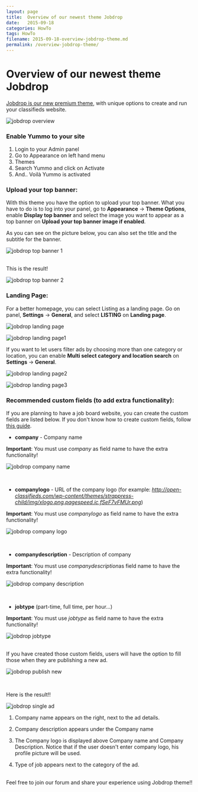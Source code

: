 ```yaml
---
layout: page
title:  Overview of our newest theme Jobdrop
date:   2015-09-18
categories: HowTo
tags: HowTo
filename: 2015-09-18-overview-jobdrop-theme.md
permalink: /overview-jobdrop-theme/
---
```

# Overview of our newest theme Jobdrop

[Jobdrop is our new premium theme](https://yclas.com/blog/yummo-our-new-classifieds-theme.html), with unique options to create and run your classifieds website.

![jobdrop overview](http://docs.yclas.com/images/jobdrop.png)


### Enable Yummo to your site 

1. Login to your Admin panel
2. Go to Appearance on left hand menu
3. Themes
4. Search Yummo and click on Activate
5. And.. Voilà Yummo is activated

### Upload your top banner:

With this theme you have the option to upload your top banner. What you have to do is to log into your panel, go to **Appearance** -> **Theme Options**, enable **Display top banner** and select the image you want to appear as a top banner on **Upload your top banner image if enabled**. 

As you can see on the picture below, you can also set the title and the subtitle for the banner.

![jobdrop top banner 1](http://docs.yclas.com/images/jobdrop-top-banner.png)

<br>
This is the result!

![jobdrop top banner 2](http://docs.yclas.com/images/jobdrop-top-banner1.png)

### Landing Page:

For a better homepage, you can select Listing as a landing page. Go on panel, **Settings** -> **General**, and select **LISTING** on **Landing page**.

![jobdrop landing page](http://docs.yclas.com/images/jobdrop-top-listing.png)

![jobdrop landing page1](http://docs.yclas.com/images/jobdrop-top-listing1.png)

If you want to let users filter ads by choosing more than one category or location, you can enable **Multi select category and location search** on **Settings** -> **General**.

![jobdrop landing page2](http://docs.yclas.com/images/jobdrop-top-listing3.png)

![jobdrop landing page3](http://docs.yclas.com/images/jobdrop-top-listing2.png)

### Recommended custom fields (to add extra functionality):

If you are planning to have a job board website, you can create the custom fields are listed below. If you don't know how to create custom fields, follow [this guide](http://docs.yclas.com/how-to-create-custom-fields/).


+ **company​** - Company name​

**Important**: You must use _company​_ as field name to have the extra functionality!

![jobdrop company name](http://docs.yclas.com/images/jobdrop-company.png)

<br>

+ **companylogo​** - URL of the company logo​ (for example: _http://open-classifieds.com/wp-content/themes/strappress-child/img/xlogo.png.pagespeed.ic.fSeF7vFMUr.png_)

**Important**: You must use _companylogo​_ as field name to have the extra functionality!

![jobdrop company logo](http://docs.yclas.com/images/jobdrop-url.png)

<br>

+ **companydescription​** - Description of company​

**Important**: You must use _companydescription​_ as field name to have the extra functionality!

![jobdrop company description](http://docs.yclas.com/images/jobdrop-description.png)

<br>

+ **jobtype** (part-time, full time, per hour...)​​

**Important**: You must use _jobtype_ as field name to have the extra functionality!

![jobdrop jobtype](http://docs.yclas.com/images/jobdrop-jobtype.png)

<br>
If you have created those custom fields, users will have the option to fill those when they are publishing a new ad.

![jobdrop publish new](http://docs.yclas.com/images/jobdrop-publishnew.png)

<br>

Here is the result!!

![jobdrop single ad](http://docs.yclas.com/images/jobdrop-single.png)


1. Company name appears on the right, next to the ad details.

2. Company description appears under the Company name

3. The Company logo is displayed above Company name and Company Description. Notice that if the user doesn't enter company logo, his profile picture will be used.

4. Type of job appears next to the category of the ad.

<br>
Feel free to join our forum and share your experience using Jobdrop theme!!

















